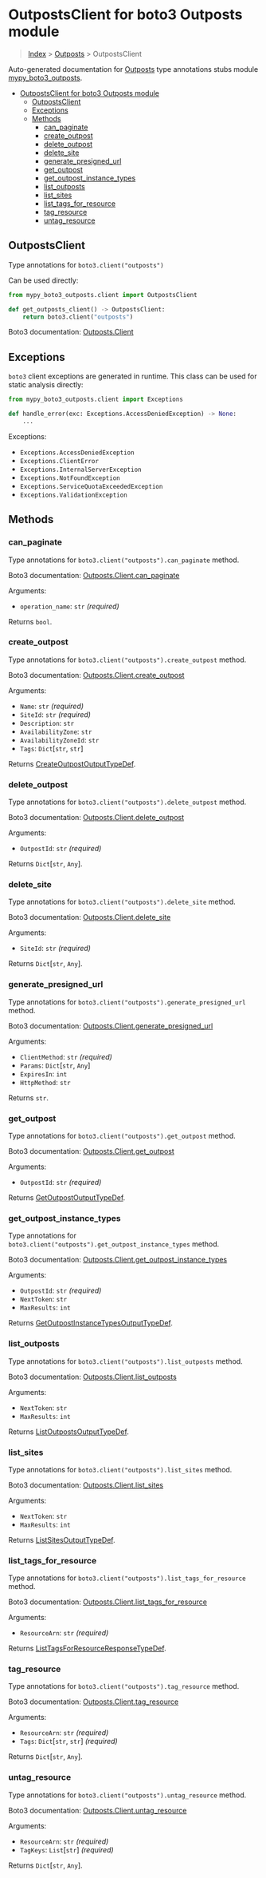 # OutpostsClient for boto3 Outposts module

> [Index](../README.md) > [Outposts](./README.md) > OutpostsClient

Auto-generated documentation for
[Outposts](https://boto3.amazonaws.com/v1/documentation/api/latest/reference/services/outposts.html#Outposts)
type annotations stubs module
[mypy_boto3_outposts](https://pypi.org/project/mypy-boto3-outposts/).

- [OutpostsClient for boto3 Outposts module](#outpostsclient-for-boto3-outposts-module)
  - [OutpostsClient](#outpostsclient)
  - [Exceptions](#exceptions)
  - [Methods](#methods)
    - [can_paginate](#can_paginate)
    - [create_outpost](#create_outpost)
    - [delete_outpost](#delete_outpost)
    - [delete_site](#delete_site)
    - [generate_presigned_url](#generate_presigned_url)
    - [get_outpost](#get_outpost)
    - [get_outpost_instance_types](#get_outpost_instance_types)
    - [list_outposts](#list_outposts)
    - [list_sites](#list_sites)
    - [list_tags_for_resource](#list_tags_for_resource)
    - [tag_resource](#tag_resource)
    - [untag_resource](#untag_resource)

## OutpostsClient

Type annotations for `boto3.client("outposts")`

Can be used directly:

```python
from mypy_boto3_outposts.client import OutpostsClient

def get_outposts_client() -> OutpostsClient:
    return boto3.client("outposts")
```

Boto3 documentation:
[Outposts.Client](https://boto3.amazonaws.com/v1/documentation/api/latest/reference/services/outposts.html#Outposts.Client)

## Exceptions

`boto3` client exceptions are generated in runtime. This class can be used for
static analysis directly:

```python
from mypy_boto3_outposts.client import Exceptions

def handle_error(exc: Exceptions.AccessDeniedException) -> None:
    ...
```

Exceptions:

- `Exceptions.AccessDeniedException`
- `Exceptions.ClientError`
- `Exceptions.InternalServerException`
- `Exceptions.NotFoundException`
- `Exceptions.ServiceQuotaExceededException`
- `Exceptions.ValidationException`

## Methods

### can_paginate

Type annotations for `boto3.client("outposts").can_paginate` method.

Boto3 documentation:
[Outposts.Client.can_paginate](https://boto3.amazonaws.com/v1/documentation/api/latest/reference/services/outposts.html#Outposts.Client.can_paginate)

Arguments:

- `operation_name`: `str` *(required)*

Returns `bool`.

### create_outpost

Type annotations for `boto3.client("outposts").create_outpost` method.

Boto3 documentation:
[Outposts.Client.create_outpost](https://boto3.amazonaws.com/v1/documentation/api/latest/reference/services/outposts.html#Outposts.Client.create_outpost)

Arguments:

- `Name`: `str` *(required)*
- `SiteId`: `str` *(required)*
- `Description`: `str`
- `AvailabilityZone`: `str`
- `AvailabilityZoneId`: `str`
- `Tags`: `Dict`\[`str`, `str`\]

Returns
[CreateOutpostOutputTypeDef](https://vemel.github.io/boto3_stubs_docs/mypy_boto3_outposts/type_defs.html#createoutpostoutputtypedef).

### delete_outpost

Type annotations for `boto3.client("outposts").delete_outpost` method.

Boto3 documentation:
[Outposts.Client.delete_outpost](https://boto3.amazonaws.com/v1/documentation/api/latest/reference/services/outposts.html#Outposts.Client.delete_outpost)

Arguments:

- `OutpostId`: `str` *(required)*

Returns `Dict`\[`str`, `Any`\].

### delete_site

Type annotations for `boto3.client("outposts").delete_site` method.

Boto3 documentation:
[Outposts.Client.delete_site](https://boto3.amazonaws.com/v1/documentation/api/latest/reference/services/outposts.html#Outposts.Client.delete_site)

Arguments:

- `SiteId`: `str` *(required)*

Returns `Dict`\[`str`, `Any`\].

### generate_presigned_url

Type annotations for `boto3.client("outposts").generate_presigned_url` method.

Boto3 documentation:
[Outposts.Client.generate_presigned_url](https://boto3.amazonaws.com/v1/documentation/api/latest/reference/services/outposts.html#Outposts.Client.generate_presigned_url)

Arguments:

- `ClientMethod`: `str` *(required)*
- `Params`: `Dict`\[`str`, `Any`\]
- `ExpiresIn`: `int`
- `HttpMethod`: `str`

Returns `str`.

### get_outpost

Type annotations for `boto3.client("outposts").get_outpost` method.

Boto3 documentation:
[Outposts.Client.get_outpost](https://boto3.amazonaws.com/v1/documentation/api/latest/reference/services/outposts.html#Outposts.Client.get_outpost)

Arguments:

- `OutpostId`: `str` *(required)*

Returns
[GetOutpostOutputTypeDef](https://vemel.github.io/boto3_stubs_docs/mypy_boto3_outposts/type_defs.html#getoutpostoutputtypedef).

### get_outpost_instance_types

Type annotations for `boto3.client("outposts").get_outpost_instance_types`
method.

Boto3 documentation:
[Outposts.Client.get_outpost_instance_types](https://boto3.amazonaws.com/v1/documentation/api/latest/reference/services/outposts.html#Outposts.Client.get_outpost_instance_types)

Arguments:

- `OutpostId`: `str` *(required)*
- `NextToken`: `str`
- `MaxResults`: `int`

Returns
[GetOutpostInstanceTypesOutputTypeDef](https://vemel.github.io/boto3_stubs_docs/mypy_boto3_outposts/type_defs.html#getoutpostinstancetypesoutputtypedef).

### list_outposts

Type annotations for `boto3.client("outposts").list_outposts` method.

Boto3 documentation:
[Outposts.Client.list_outposts](https://boto3.amazonaws.com/v1/documentation/api/latest/reference/services/outposts.html#Outposts.Client.list_outposts)

Arguments:

- `NextToken`: `str`
- `MaxResults`: `int`

Returns
[ListOutpostsOutputTypeDef](https://vemel.github.io/boto3_stubs_docs/mypy_boto3_outposts/type_defs.html#listoutpostsoutputtypedef).

### list_sites

Type annotations for `boto3.client("outposts").list_sites` method.

Boto3 documentation:
[Outposts.Client.list_sites](https://boto3.amazonaws.com/v1/documentation/api/latest/reference/services/outposts.html#Outposts.Client.list_sites)

Arguments:

- `NextToken`: `str`
- `MaxResults`: `int`

Returns
[ListSitesOutputTypeDef](https://vemel.github.io/boto3_stubs_docs/mypy_boto3_outposts/type_defs.html#listsitesoutputtypedef).

### list_tags_for_resource

Type annotations for `boto3.client("outposts").list_tags_for_resource` method.

Boto3 documentation:
[Outposts.Client.list_tags_for_resource](https://boto3.amazonaws.com/v1/documentation/api/latest/reference/services/outposts.html#Outposts.Client.list_tags_for_resource)

Arguments:

- `ResourceArn`: `str` *(required)*

Returns
[ListTagsForResourceResponseTypeDef](https://vemel.github.io/boto3_stubs_docs/mypy_boto3_outposts/type_defs.html#listtagsforresourceresponsetypedef).

### tag_resource

Type annotations for `boto3.client("outposts").tag_resource` method.

Boto3 documentation:
[Outposts.Client.tag_resource](https://boto3.amazonaws.com/v1/documentation/api/latest/reference/services/outposts.html#Outposts.Client.tag_resource)

Arguments:

- `ResourceArn`: `str` *(required)*
- `Tags`: `Dict`\[`str`, `str`\] *(required)*

Returns `Dict`\[`str`, `Any`\].

### untag_resource

Type annotations for `boto3.client("outposts").untag_resource` method.

Boto3 documentation:
[Outposts.Client.untag_resource](https://boto3.amazonaws.com/v1/documentation/api/latest/reference/services/outposts.html#Outposts.Client.untag_resource)

Arguments:

- `ResourceArn`: `str` *(required)*
- `TagKeys`: `List`\[`str`\] *(required)*

Returns `Dict`\[`str`, `Any`\].

